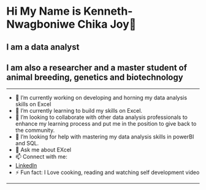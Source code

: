 # Hi My Name is Kenneth-Nwagboniwe Chika Joy👋
## I am a data analyst
## I am also a researcher and a master student of animal breeding, genetics and biotechnology
---

- 🔭 I’m currently working on developing and horning my data analysis skills on Excel 
- 🌱 I’m currently learning to build my skills on Excel.
- 👯 I’m looking to collaborate with other data analysis professionals to enhance my learning process and put me in the position to give back to the community.
- 🤔 I’m looking for help with mastering my data analysis skills in powerBI and SQL.
- 💬 Ask me about EXcel
- 📫 Connect with me:
-  [LinkedIn](https://www.linkedin.com/in/chika-mbah-5a38461ab)
- ⚡ Fun fact: I Love cooking, reading and watching self development video 
---
<!--
**Jollybake001/jollybake001** is a ✨ _special_ ✨ repository because its `README.md` (this file) appears on your GitHub profile.

Here are some ideas to get you started:

- 🔭 I’m currently working on ...
- 🌱 I’m currently learning ...
- 👯 I’m looking to collaborate on ...
- 🤔 I’m looking for help with ...
- 💬 Ask me about ...
- 📫 How to reach me: ...
- 😄 Pronouns: ...
- ⚡ Fun fact: ...
-->

